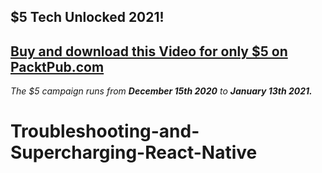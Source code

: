## $5 Tech Unlocked 2021!
[Buy and download this Video for only $5 on PacktPub.com](https://www.packtpub.com/product/troubleshooting-and-supercharging-react-native-video/9781789135114)
-----
*The $5 campaign         runs from __December 15th 2020__ to __January 13th 2021.__*

# Troubleshooting-and-Supercharging-React-Native